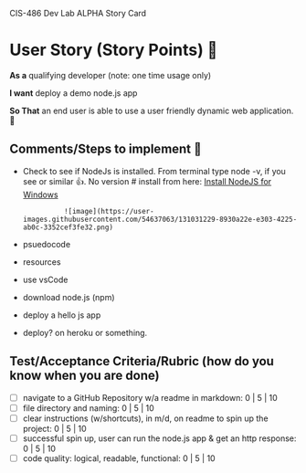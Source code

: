 CIS-486 Dev Lab ALPHA Story Card 

 # User Story (Story Points) 🚀 

**As a** qualifying developer (note: one time usage only)  

**I want** deploy a demo node.js app

**So That** an end user is able to use a user friendly dynamic web application. 👶

## Comments/Steps to implement 🥇
- Check to see if NodeJs is installed.  From terminal type node -v, if you see
or similar 👍.  No version # install from here: [Install NodeJS for Windows](https://nodejs.org/en/) 

                ![image](https://user-images.githubusercontent.com/54637063/131031229-8930a22e-e303-4225-ab0c-3352cef3fe32.png)
- psuedocode
- resources 
- use vsCode
- download node.js (npm)
- deploy a hello js app
- deploy? on heroku or something. 


## Test/Acceptance Criteria/Rubric (how do you know when you are done) 

- [ ] navigate to a GitHub Repository w/a readme in markdown: 0 | 5 | 10
- [ ] file directory and naming: 0 | 5 | 10 
- [ ] clear instructions (w/shortcuts), in m/d, on readme to spin up the project: 0 | 5 | 10 
- [ ] successful spin up, user can run the node.js app & get an http response: 0 | 5 | 10 
- [ ] code quality: logical, readable, functional: 0 | 5 | 10 

